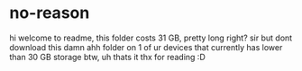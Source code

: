 # no-reason
hi welcome to readme, this folder costs 31 GB, pretty long right? sir but dont download this damn ahh folder on 1 of ur devices that currently has lower than 30 GB storage btw, uh thats it thx for reading :D
